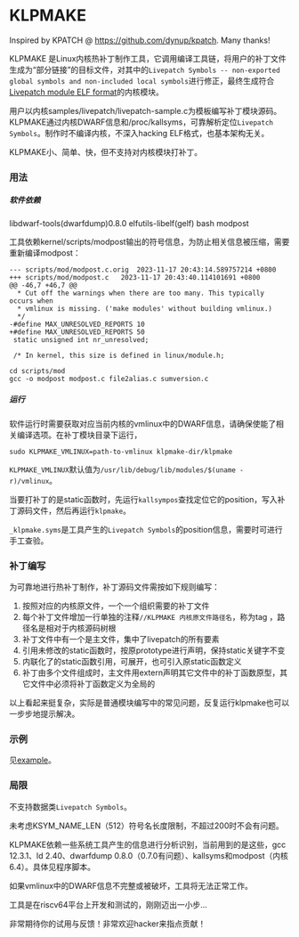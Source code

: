 # KLPMAKE

Inspired by KPATCH @ https://github.com/dynup/kpatch. Many thanks!

KLPMAKE 是Linux内核热补丁制作工具，它调用编译工具链，将用户的补丁文件生成为“部分链接”的目标文件，对其中的`Livepatch Symbols -- non-exported global symbols and non-included local symbols`进行修正，最终生成符合[Livepatch module ELF format](https://www.kernel.org/doc/html/latest/livepatch/module-elf-format.html)的内核模块。

用户以内核samples/livepatch/livepatch-sample.c为模板编写补丁模块源码。KLPMAKE通过内核DWARF信息和/proc/kallsyms，可靠解析定位`Livepatch Symbols`。制作时不编译内核，不深入hacking ELF格式，也基本架构无关。

KLPMAKE小、简单、快，但不支持对内核模块打补丁。

### 用法

##### 软件依赖

libdwarf-tools(dwarfdump)0.8.0 elfutils-libelf(gelf) bash modpost

工具依赖kernel/scripts/modpost输出的符号信息，为防止相关信息被压缩，需要重新编译modpost：
```
--- scripts/mod/modpost.c.orig	2023-11-17 20:43:14.589757214 +0800
+++ scripts/mod/modpost.c	2023-11-17 20:43:40.114101691 +0800
@@ -46,7 +46,7 @@
  * Cut off the warnings when there are too many. This typically occurs when
  * vmlinux is missing. ('make modules' without building vmlinux.)
  */
-#define MAX_UNRESOLVED_REPORTS	10
+#define MAX_UNRESOLVED_REPORTS	50
 static unsigned int nr_unresolved;

 /* In kernel, this size is defined in linux/module.h;
```
```
cd scripts/mod
gcc -o modpost modpost.c file2alias.c sumversion.c
```

##### 运行

软件运行时需要获取对应当前内核的vmlinux中的DWARF信息，请确保使能了相关编译选项。在补丁模块目录下运行，
```
sudo KLPMAKE_VMLINUX=path-to-vmlinux klpmake-dir/klpmake
```
`KLPMAKE_VMLINUX`默认值为`/usr/lib/debug/lib/modules/$(uname -r)/vmlinux`。

当要打补丁的是static函数时，先运行`kallsympos`查找定位它的position，写入补丁源码文件，然后再运行`klpmake`。

`_klpmake.syms`是工具产生的`Livepatch Symbols`的position信息，需要时可进行手工查验。

### 补丁编写

为可靠地进行热补丁制作，补丁源码文件需按如下规则编写：

1. 按照对应的内核原文件，一个一个组织需要的补丁文件
2. 每个补丁文件增加一行单独的注释`//KLPMAKE 内核原文件路径名`，称为tag ，路径名是相对于内核源码树根
3. 补丁文件中有一个是主文件，集中了livepatch的所有要素
4. 引用未修改的static函数时，按原prototype进行声明，保持static关键字不变
5. 内联化了的static函数引用，可展开，也可引入原static函数定义
6. 补丁由多个文件组成时，主文件用extern声明其它文件中的补丁函数原型，其它文件中必须将补丁函数定义为全局的

以上看起来挺复杂，实际是普通模块编写中的常见问题，反复运行klpmake也可以一步步地提示解决。

### 示例

见[example](example/readme.md)。

### 局限

不支持数据类`Livepatch Symbols`。

未考虑KSYM_NAME_LEN（512）符号名长度限制，不超过200时不会有问题。

KLPMAKE依赖一些系统工具产生的信息进行分析识别，当前用到的是这些，gcc 12.3.1、ld 2.40、dwarfdump 0.8.0（0.7.0有问题）、kallsyms和modpost（内核6.4）。具体见程序脚本。

如果vmlinux中的DWARF信息不完整或被破坏，工具将无法正常工作。

工具是在riscv64平台上开发和测试的，刚刚迈出一小步...

非常期待你的试用与反馈！非常欢迎hacker来指点贡献！

